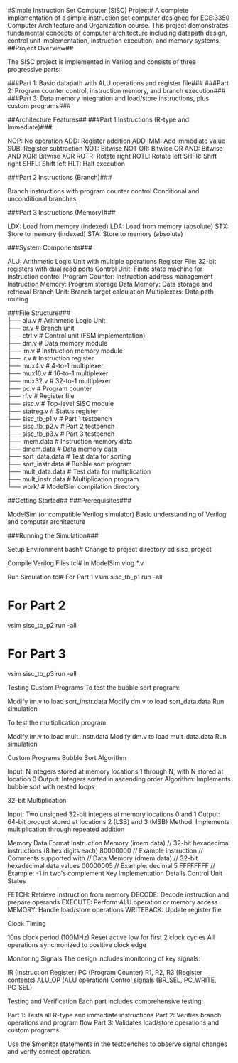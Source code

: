 #Simple Instruction Set Computer (SISC) Project#
A complete implementation of a simple instruction set computer designed for ECE:3350 Computer Architecture and Organization course. This project demonstrates fundamental concepts of computer architecture including datapath design, control unit implementation, instruction execution, and memory systems.
##Project Overview##

The SISC project is implemented in Verilog and consists of three progressive parts:

###Part 1: Basic datapath with ALU operations and register file###
###Part 2: Program counter control, instruction memory, and branch execution###
###Part 3: Data memory integration and load/store instructions, plus custom programs###

##Architecture Features##
###Part 1 Instructions (R-type and Immediate)###

NOP: No operation
ADD: Register addition
ADD IMM: Add immediate value
SUB: Register subtraction
NOT: Bitwise NOT
OR: Bitwise OR
AND: Bitwise AND
XOR: Bitwise XOR
ROTR: Rotate right
ROTL: Rotate left
SHFR: Shift right
SHFL: Shift left
HLT: Halt execution

###Part 2 Instructions (Branch)###

Branch instructions with program counter control
Conditional and unconditional branches

###Part 3 Instructions (Memory)###

LDX: Load from memory (indexed)
LDA: Load from memory (absolute)
STX: Store to memory (indexed)
STA: Store to memory (absolute)

###System Components###

ALU: Arithmetic Logic Unit with multiple operations
Register File: 32-bit registers with dual read ports
Control Unit: Finite state machine for instruction control
Program Counter: Instruction address management
Instruction Memory: Program storage
Data Memory: Data storage and retrieval
Branch Unit: Branch target calculation
Multiplexers: Data path routing

###File Structure###<br />
├── alu.v              # Arithmetic Logic Unit<br />
├── br.v               # Branch unit<br />
├── ctrl.v             # Control unit (FSM implementation)<br />
├── dm.v               # Data memory module<br />
├── im.v               # Instruction memory module<br />
├── ir.v               # Instruction register<br />
├── mux4.v             # 4-to-1 multiplexer<br />
├── mux16.v            # 16-to-1 multiplexer<br />
├── mux32.v            # 32-to-1 multiplexer<br />
├── pc.v               # Program counter<br />
├── rf.v               # Register file<br />
├── sisc.v             # Top-level SISC module<br />
├── statreg.v          # Status register<br />
├── sisc_tb_p1.v       # Part 1 testbench<br />
├── sisc_tb_p2.v       # Part 2 testbench<br />
├── sisc_tb_p3.v       # Part 3 testbench<br />
├── imem.data          # Instruction memory data<br />
├── dmem.data          # Data memory data<br />
├── sort_data.data     # Test data for sorting<br />
├── sort_instr.data    # Bubble sort program<br />
├── mult_data.data     # Test data for multiplication<br />
├── mult_instr.data    # Multiplication program<br />
└── work/              # ModelSim compilation directory<br />

##Getting Started##
###Prerequisites###

ModelSim (or compatible Verilog simulator)
Basic understanding of Verilog and computer architecture

###Running the Simulation###

Setup Environment
bash# Change to project directory
cd sisc_project

Compile Verilog Files
tcl# In ModelSim
vlog *.v

Run Simulation
tcl# For Part 1
vsim sisc_tb_p1
run -all

# For Part 2
vsim sisc_tb_p2
run -all

# For Part 3
vsim sisc_tb_p3
run -all


Testing Custom Programs
To test the bubble sort program:

Modify im.v to load sort_instr.data
Modify dm.v to load sort_data.data
Run simulation

To test the multiplication program:

Modify im.v to load mult_instr.data
Modify dm.v to load mult_data.data
Run simulation

Custom Programs
Bubble Sort Algorithm

Input: N integers stored at memory locations 1 through N, with N stored at location 0
Output: Integers sorted in ascending order
Algorithm: Implements bubble sort with nested loops

32-bit Multiplication

Input: Two unsigned 32-bit integers at memory locations 0 and 1
Output: 64-bit product stored at locations 2 (LSB) and 3 (MSB)
Method: Implements multiplication through repeated addition

Memory Data Format
Instruction Memory (imem.data)
// 32-bit hexadecimal instructions (8 hex digits each)
80000000  // Example instruction
// Comments supported with //
Data Memory (dmem.data)
// 32-bit hexadecimal data values
00000005  // Example: decimal 5
FFFFFFFF  // Example: -1 in two's complement
Key Implementation Details
Control Unit States

FETCH: Retrieve instruction from memory
DECODE: Decode instruction and prepare operands
EXECUTE: Perform ALU operation or memory access
MEMORY: Handle load/store operations
WRITEBACK: Update register file

Clock Timing

10ns clock period (100MHz)
Reset active low for first 2 clock cycles
All operations synchronized to positive clock edge

Monitoring Signals
The design includes monitoring of key signals:

IR (Instruction Register)
PC (Program Counter)
R1, R2, R3 (Register contents)
ALU_OP (ALU operation)
Control signals (BR_SEL, PC_WRITE, PC_SEL)

Testing and Verification
Each part includes comprehensive testing:

Part 1: Tests all R-type and immediate instructions
Part 2: Verifies branch operations and program flow
Part 3: Validates load/store operations and custom programs

Use the $monitor statements in the testbenches to observe signal changes and verify correct operation.
